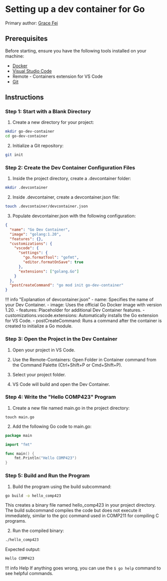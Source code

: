 # Setting up a dev container for Go
Primary author: [Grace Fei](https://github.com/gracefei08)

## Prerequisites
Before starting, ensure you have the following tools installed on your machine:

- [Docker](https://www.docker.com/)
- [Visual Studio Code](https://code.visualstudio.com/)
- Remote - Containers extension for VS Code
- [Git](https://git-scm.com/)

## Instructions

### Step 1: Start with a Blank Directory

1) Create a new directory for your project:

```bash
mkdir go-dev-container
cd go-dev-container
```

2) Initialize a Git repository:

```bash
git init
```

### Step 2: Create the Dev Container Configuration Files

1) Inside the project directory, create a .devcontainer folder:

```bash
mkdir .devcontainer
```

2) Inside .devcontainer, create a devcontainer.json file:

```bash
touch .devcontainer/devcontainer.json
```

3) Populate devcontainer.json with the following configuration:

```json 
{
  "name": "Go Dev Container",
  "image": "golang:1.20",
  "features": {},
  "customizations": {
    "vscode": {
      "settings": {
        "go.formatTool": "gofmt",
        "editor.formatOnSave": true
      },
      "extensions": ["golang.Go"]
    }
  },
  "postCreateCommand": "go mod init go-dev-container"
}
```
!!! info "Explanation of devcontainer.json"
    - name: Specifies the name of your Dev Container.
    - image: Uses the official Go Docker image with version 1.20.
    - features: Placeholder for additional Dev Container features.
    - customizations.vscode.extensions: Automatically installs the Go extension for VS Code.
    - postCreateCommand: Runs a command after the container is created to initialize a Go module.

### Step 3: Open the Project in the Dev Container

1) Open your project in VS Code.

2) Use the Remote-Containers: Open Folder in Container command from the Command Palette (Ctrl+Shift+P or Cmd+Shift+P).

3) Select your project folder.

4) VS Code will build and open the Dev Container.

### Step 4: Write the "Hello COMP423" Program

1) Create a new file named main.go in the project directory:

```
touch main.go
```

2) Add the following Go code to main.go:

``` go
package main

import "fmt"

func main() {
    fmt.Println("Hello COMP423")
}  
```

### Step 5: Build and Run the Program

1) Build the program using the build subcommand:

```bash
go build -o hello_comp423
```

This creates a binary file named hello_comp423 in your project directory. The build subcommand compiles the code but does not execute it immediately, similar to the gcc command used in COMP211 for compiling C programs.

2) Run the compiled binary:

```bash
./hello_comp423
```

Expected output:

```bash
Hello COMP423
```
!!! info Help
      If anything goes wrong, you can use the `$ go help` command to see helpful commands.

